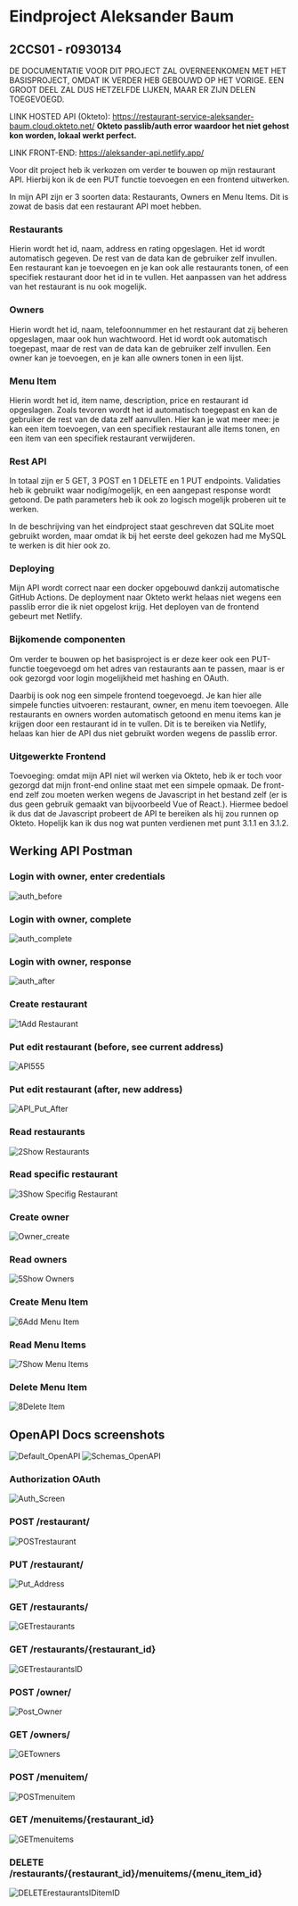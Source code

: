 # Eindproject Aleksander Baum
## 2CCS01 - r0930134

DE DOCUMENTATIE VOOR DIT PROJECT ZAL OVERNEENKOMEN MET HET BASISPROJECT, OMDAT IK VERDER HEB GEBOUWD OP HET VORIGE. EEN GROOT DEEL ZAL DUS HETZELFDE LIJKEN, MAAR ER ZIJN DELEN TOEGEVOEGD.

LINK HOSTED API (Okteto): https://restaurant-service-aleksander-baum.cloud.okteto.net/
**Okteto passlib/auth error waardoor het niet gehost kon worden, lokaal werkt perfect.**

LINK FRONT-END: https://aleksander-api.netlify.app/

Voor dit project heb ik verkozen om verder te bouwen op mijn restaurant API. Hierbij kon ik de een PUT functie toevoegen en een frontend uitwerken.

In mijn API zijn er 3 soorten data: Restaurants, Owners en Menu Items. Dit is zowat de basis dat een restaurant API moet hebben.

### Restaurants
Hierin wordt het id, naam, address en rating opgeslagen. Het id wordt automatisch gegeven. De rest van de data kan de gebruiker zelf invullen. Een restaurant kan je toevoegen en je kan ook alle restaurants tonen, of een specifiek restaurant door het id in te vullen. Het aanpassen van het address van het restaurant is nu ook mogelijk.

### Owners
Hierin wordt het id, naam, telefoonnummer en het restaurant dat zij beheren opgeslagen, maar ook hun wachtwoord. Het id wordt ook automatisch toegepast, maar de rest van de data kan de gebruiker zelf invullen. Een owner kan je toevoegen, en je kan alle owners tonen in een lijst.

### Menu Item
Hierin wordt het id, item name, description, price en restaurant id opgeslagen. Zoals tevoren wordt het id automatisch toegepast en kan de gebruiker de rest van de data zelf aanvullen. Hier kan je wat meer mee: je kan een item toevoegen, van een specifiek restaurant alle items tonen, en een item van een specifiek restaurant verwijderen.

### Rest API
In totaal zijn er 5 GET, 3 POST en 1 DELETE en 1 PUT endpoints. Validaties heb ik gebruikt waar nodig/mogelijk, en een aangepast response wordt getoond. De path parameters heb ik ook zo logisch mogelijk proberen uit te werken.

In de beschrijving van het eindproject staat geschreven dat SQLite moet gebruikt worden, maar omdat ik bij het eerste deel gekozen had me MySQL te werken is dit hier ook zo.

### Deploying
Mijn API wordt correct naar een docker opgebouwd dankzij automatische GitHub Actions. De deployment naar Okteto werkt helaas niet wegens een passlib error die ik niet opgelost krijg. Het deployen van de frontend gebeurt met Netlify.

### Bijkomende componenten
Om verder te bouwen op het basisproject is er deze keer ook een PUT-functie toegevoegd om het adres van restaurants aan te passen, maar is er ook gezorgd voor login mogelijkheid met hashing en OAuth.

Daarbij is ook nog een simpele frontend toegevoegd. Je kan hier alle simpele functies uitvoeren: restaurant, owner, en menu item toevoegen. Alle restaurants en owners worden automatisch getoond en menu items kan je krijgen door een restaurant id in te vullen. Dit is te bereiken via Netlify, helaas kan hier de API dus niet gebruikt worden wegens de passlib error.

### Uitgewerkte Frontend
Toevoeging: omdat mijn API niet wil werken via Okteto, heb ik er toch voor gezorgd dat mijn front-end online staat met een simpele opmaak. De front-end zelf zou moeten werken wegens de Javascript in het bestand zelf (er is dus geen gebruik gemaakt van bijvoorbeeld Vue of React.). Hiermee bedoel ik dus dat de Javascript probeert de API te bereiken als hij zou runnen op Okteto. Hopelijk kan ik dus nog wat punten verdienen met punt 3.1.1 en 3.1.2.



## Werking API Postman
### Login with owner, enter credentials
![auth_before](https://github.com/Aleksander-Baum/eindproject/assets/113974461/34d101ce-5214-411a-8cf6-721fc6d784ba)

### Login with owner, complete
![auth_complete](https://github.com/Aleksander-Baum/eindproject/assets/113974461/228954eb-69f0-4117-afaa-5f8ae04c7c8b)

### Login with owner, response
![auth_after](https://github.com/Aleksander-Baum/eindproject/assets/113974461/12d69a92-22a9-4484-aab8-5426cfb5cbea)

### Create restaurant
![1Add Restaurant](https://github.com/Aleksander-Baum/basisproject/assets/113974461/81421410-b82a-4ca9-b4a2-942a3208973c)

### Put edit restaurant (before, see current address)
![API555](https://github.com/Aleksander-Baum/eindproject/assets/113974461/f180566a-f49b-42ab-a544-4dcd0413fd45)

### Put edit restaurant (after, new address)
![API_Put_After](https://github.com/Aleksander-Baum/eindproject/assets/113974461/ac845859-cdd1-4624-b0ba-cd129f7422bf)

### Read restaurants
![2Show Restaurants](https://github.com/Aleksander-Baum/basisproject/assets/113974461/2ccb5ba7-55b8-4c86-8ff9-f2f604c05fea)

### Read specific restaurant
![3Show Specifig Restaurant](https://github.com/Aleksander-Baum/basisproject/assets/113974461/666edcb6-5f48-42b1-9917-4853caefaecf)

### Create owner
![Owner_create](https://github.com/Aleksander-Baum/eindproject/assets/113974461/a8c07529-1aa9-4d73-b56f-e3f159dbac1c)

### Read owners
![5Show Owners](https://github.com/Aleksander-Baum/basisproject/assets/113974461/7f8dc11a-be3f-4e13-b3d6-e42d782667bb)

### Create Menu Item
![6Add Menu Item](https://github.com/Aleksander-Baum/basisproject/assets/113974461/db57bbfd-58e5-4681-be9b-89847fb5eb5f)

### Read Menu Items
![7Show Menu Items](https://github.com/Aleksander-Baum/basisproject/assets/113974461/6732ad10-a210-4d4c-8f13-e45ed4d5e66e)

### Delete Menu Item
![8Delete Item](https://github.com/Aleksander-Baum/basisproject/assets/113974461/6701a079-d1b6-45c0-84c7-fbf691532e49)

## OpenAPI Docs screenshots
![Default_OpenAPI](https://github.com/Aleksander-Baum/eindproject/assets/113974461/101e8d4b-f14d-4392-9420-6feceabe0a45)
![Schemas_OpenAPI](https://github.com/Aleksander-Baum/eindproject/assets/113974461/998568e8-44f9-48f6-95b4-8eb65c303c4d)

### Authorization OAuth
![Auth_Screen](https://github.com/Aleksander-Baum/eindproject/assets/113974461/a3f96391-5a45-491c-887f-c1568a716c63)

### POST /restaurant/
![POSTrestaurant](https://github.com/Aleksander-Baum/basisproject/assets/113974461/7d5ac89f-8c3a-41a0-bcd9-92a219162c4c)

### PUT /restaurant/
![Put_Address](https://github.com/Aleksander-Baum/eindproject/assets/113974461/ab5b0dbf-bbaf-4568-83f3-b859ea6cd39a)

### GET /restaurants/
![GETrestaurants](https://github.com/Aleksander-Baum/basisproject/assets/113974461/7b968d46-8219-4262-9205-a2b4651def81)

### GET /restaurants/{restaurant_id}
![GETrestaurantsID](https://github.com/Aleksander-Baum/basisproject/assets/113974461/638fb5c0-0ba3-4740-8b4a-1bc3786bb24f)

### POST /owner/
![Post_Owner](https://github.com/Aleksander-Baum/eindproject/assets/113974461/40718a33-b2af-4922-91cc-d67ef1461688)

### GET /owners/
![GETowners](https://github.com/Aleksander-Baum/basisproject/assets/113974461/eae29037-cc9e-47aa-a23e-1502418063af)

### POST /menuitem/
![POSTmenuitem](https://github.com/Aleksander-Baum/basisproject/assets/113974461/fe34cf61-9dd5-46ef-8d90-341923c2c37c)

### GET /menuitems/{restaurant_id}
![GETmenuitems](https://github.com/Aleksander-Baum/basisproject/assets/113974461/6d22cf00-51f5-4d4f-81ee-f0014425557e)

### DELETE /restaurants/{restaurant_id}/menuitems/{menu_item_id}
![DELETErestaurantsIDitemID](https://github.com/Aleksander-Baum/basisproject/assets/113974461/0d3ca863-3282-402c-a6b7-b27cda55eb6e)
